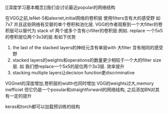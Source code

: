[[深度学习基本概念]]我们会讨论最近popular的网络结构

在VGG之前,leNet-5和alexnet,initial网络的卷积层 使用filters含有大的感受野 如7x7
并且这些网络有交替的单个卷积和池化层.
VGG的作者观察到一个大filter的卷积层可以替代为 stack of 两个或多个含有小filter的卷积层.例如. replace 一个5x5的卷积层位两个3x3的层.有如下优势
1. the last of the stacked layers的神经元含有单层with 大filter 含有相同的感受野
2. stacked layers的weights和operations的数量更少相较于一个大的filter size层.
如 我们想replace一个5x5的层位两个3x3层. 效率提升
3. stacking multiple layers让decision function更discriminative

VGGnet的深度增加,卷积层的width也同时增加 VGG的weights过大,memory inefficiet
但它仍是一个pooular和straightforward的网络结构, 之后添加BN对其有一定的提升

keras和torch都可以加载预训练的结构
